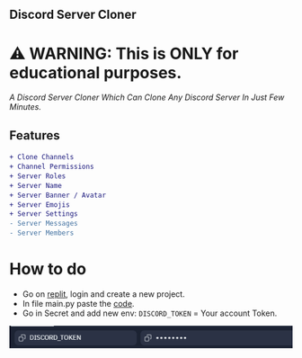 ## Discord Server Cloner

# ⚠ WARNING: This is ONLY for educational purposes.

*A Discord Server Cloner Which Can Clone Any Discord Server In Just Few Minutes.*

## Features

```diff
+ Clone Channels
+ Channel Permissions
+ Server Roles
+ Server Name
+ Server Banner / Avatar
+ Server Emojis
+ Server Settings 
- Server Messages
- Server Members
```

# How to do

* Go on [replit](https://replit.com/~), login and create a new project. 
* In file main.py paste the [code](https://github.com/psychothegoat/discord-cloner/blob/main/main.py). 
* Go in Secret and add new env: `DISCORD_TOKEN` = Your account Token. 

![Token](https://github.com/psychothegoat/discord-cloner/blob/main/image.png)
